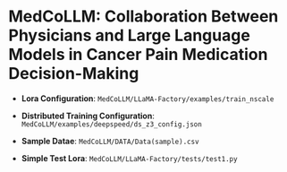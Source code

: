 # MedCoLLM: Collaboration Between Physicians and Large Language Models in Cancer Pain Medication Decision-Making


- **Lora Configuration**: `MedCoLLM/LLaMA-Factory/examples/train_nscale`  

- **Distributed Training Configuration**: `MedCoLLM/examples/deepspeed/ds_z3_config.json`  

- **Sample Datae**: `MedCoLLM/DATA/Data(sample).csv`  

- **Simple Test Lora**: `MedCoLLM/LLaMA-Factory/tests/test1.py`  

